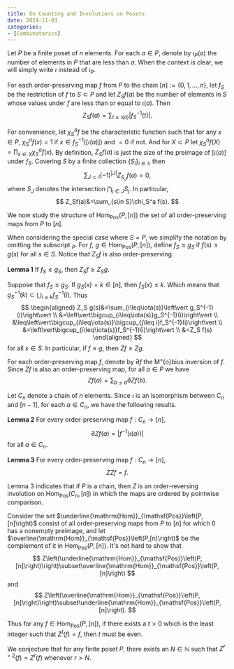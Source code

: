 ```yaml
---
title: On Counting and Involutions on Posets
date: 2024-11-03
categories: 
- [Combinatorics]
---
```


Let $P$ be a finite poset of $n$ elements. For each $a\in P$, denote by $\iota_P(a)$ the number of elements in $P$ that are less than $a$. When the context is clear, we will simply write $\iota$ instead of $\iota_P$. 

For each order-preserving map $f$ from $P$ to the chain $[n]:=\{0,1,\ldots,n\}$, let $f_S$ be the restriction of $f$ to $S\subset P$ and let $Z_Sf(a)$ be the number of elements in $S$ whose values under $f$ are less than or equal to $\iota(a)$. Then
$$
    Z_Sf(a)=\sum_{t\leq\iota(a)}\left\vert f_S^{-1}(t)\right\vert.
$$

For convenience, let $\chi_S^a f$ be the characteristic function such that for any $x\in P$, $\chi_S^a f(x)=1$ if $x\in f_S^{-1}\left([\iota(a)]\right)$ and $=0$ if not. And for $X\subset P$ let $\chi_S^a f(X)=\prod_{x\in X}\chi_S^a f(x)$. By definition, $Z_Sf(a)$ is just the size of the preimage of $[\iota(a)]$ under $f_S$. Covering $S$ by a finite collection $\{S_i\}_{i\in I}$, then
$$
    \sum_{J\subset I}{(-1)}^{\vert J\vert}Z_{S_J}f(a)=0,
$$
where $S_J$ denotes the intersection $\bigcap_{j\in J}S_j$. In particular, 
$$
    Z_Sf(a)&=\sum_{s\in S}\chi_S^a f(s).
$$


We now study the structure of $\mathrm{Hom}_{\mathsf{Pos}}\left(P,[n]\right)$ the set of all order-preserving maps from $P$ to $[n]$.

When considering the special case where $S = P$, we simplify the notation by omitting the subscript$\:_P$. For $f$, $g\in\mathrm{Hom}_{\mathsf{Pos}}\left(P,[n]\right)$, define $f_S\leq g_S$ if $f(s)\leq g(s)$ for all $s\in S$. Notice that $Z_S f$ is also order-preserving. 


__Lemma 1__ If $f_S\leq g_S$, then $Z_S f\geq Z_S g$. 


Suppose that $f_S\leq g_S$. If $g_S(x)=k\in [n]$, then $f_S(x)\leq k$. Which means that $g_S^{-1}(k)\subset\bigcup_{i\leq k}f_S^{-1}(i)$. Thus
$$
\begin{aligned}
        Z_S g(s)&=\sum_{i\leq\iota(s)}\left\vert g_S^{-1}(i)\right\vert \\
        &=\left\vert\bigcup_{i\leq\iota(s)}g_S^{-1}(i)\right\vert \\
        &\leq\left\vert\bigcup_{i\leq\iota(s)}\bigcup_{j\leq i}f_S^{-1}(i)\right\vert \\
        &=\left\vert\bigcup_{i\leq\iota(s)}f_S^{-1}(i)\right\vert \\
        &=Z_S f(s)
\end{aligned}
$$
for all $s\in S$. In particular, if $f\leq g$, then $Zf\geq Zg$. 
 
For each order-preserving map $f$, denote by $\partial f$ the M\"{o}bius inversion of $f$. 
Since $Zf$ is also an order-preserving map, for all $a\in P$ we have
$$
    Zf(a)=\sum_{b\leq a}\partial Zf(b).
$$

Let $C_n$ denote a chain of $n$ elements. Since $\iota$ is an isomorphism between $C_n$ and $[n-1]$, for each $a\in C_n$, we have the following results.

__Lemma 2__ For every order-preserving map $f:C_n\to [n]$,
$$
\partial Zf(a)=\left\vert f^{-1}(\iota(a))\right\vert
$$
for all $a\in C_n$.

__Lemma 3__ For every order-preserving map $f:C_n\to [n]$,
$$
ZZf=f.
$$

Lemma 3 indicates that if $P$ is a chain, then $Z$ is an order-reversing involution on $\mathrm{Hom}_{\mathsf{Pos}}\left(C_n,[n]\right)$ in which the maps are ordered by pointwise comparison. 

Consider the set $\underline{\mathrm{Hom}}_{\mathsf{Pos}}\left(P,[n]\right)$ consist of all order-preserving maps from $P$ to $[n]$ for which 0 has a nonempty preimage, and let $\overline{\mathrm{Hom}}_{\mathsf{Pos}}\left(P,[n]\right)$ be the complement of it in $\mathrm{Hom}_{\mathsf{Pos}}\left(P,[n]\right)$. It's not hard to show that 
$$
Z\left(\underline{\mathrm{Hom}}_{\mathsf{Pos}}\left(P,[n]\right)\right)\subset\overline{\mathrm{Hom}}_{\mathsf{Pos}}\left(P,[n]\right)
$$
and
$$
Z\left(\overline{\mathrm{Hom}}_{\mathsf{Pos}}\left(P,[n]\right)\right)\subset\underline{\mathrm{Hom}}_{\mathsf{Pos}}\left(P,[n]\right).
$$

Thus for any $f\in\mathrm{Hom}_{\mathsf{Pos}}\left(P,[n]\right)$, if there exists a $t>0$ which is the least integer such that $Z^{t}(f)=f$, then $t$ must be even. 

We conjecture that for any finite poset $P$, there exists an $N\in\mathbb{N}$ such that $Z^{r+2}(f)=Z^r(f)$ whenever $r>N$.
